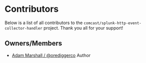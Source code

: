 # Contributors
Below is a list of all contributors to the `comcast/splunk-http-event-collector-handler` project. Thank you all for your support!

## Owners/Members
- [Adam Marshall / @orediggerco](https://github.com/orediggerco) Author